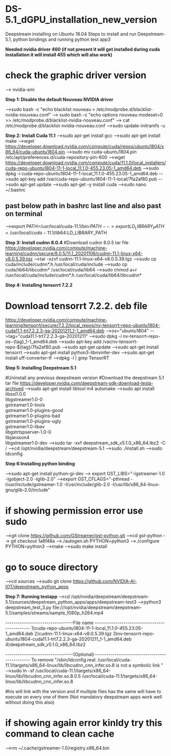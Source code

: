 # DS-5.1_dGPU_installation_new_version
Deepstream installing on Ubuntu 18.04
Steps to install and run Deepstream-5.1, python bindings and running python test app3

**Needed nvidia driver 460 (if not present it will get installed during cuda 
installation it will install 455 which will also work)**

# check the graphic driver version
--> nvidia-smi

**Step 1: Disable the default Nouveau NVIDIA driver**

-->sudo bash -c "echo blacklist nouveau > /etc/modprobe.d/blacklist-nvidia-nouveau.conf"
--> sudo bash -c "echo options nouveau modeset=0 >> /etc/modprobe.d/blacklist-nvidia-nouveau.conf"
--> cat /etc/modprobe.d/blacklist-nvidia-nouveau.conf
-->sudo update-initramfs -u

**Step 2: Install Cuda 11.1**
-->sudo apt-get install gcc
-->sudo apt-get install make
-->wget https://developer.download.nvidia.com/compute/cuda/repos/ubuntu1804/x86_64/cuda-ubuntu1804.pin
-->sudo mv cuda-ubuntu1804.pin /etc/apt/preferences.d/cuda-repository-pin-600
-->wget https://developer.download.nvidia.com/compute/cuda/11.1.0/local_installers/cuda-repo-ubuntu1804-11-1-local_11.1.0-455.23.05-1_amd64.deb
-->sudo dpkg -i cuda-repo-ubuntu1804-11-1-local_11.1.0-455.23.05-1_amd64.deb
-->sudo apt-key add /var/cuda-repo-ubuntu1804-11-1-local/7fa2af80.pub
-->sudo apt-get update
-->sudo apt-get -y install cuda
-->sudo nano ~/.bashrc
## past below path in bashrc last line and also past on terminal
-->export PATH=/usr/local/cuda-11.1/bin:$PATH
-->export LD_LIBRARY_PATH=/usr/local/cuda-11.1/lib64:$LD_LIBRARY_PATH


**Step 3: Install cudnn 8.0.4**
#Download cudnn 8.0.5 tar file
https://developer.nvidia.com/compute/machine-learning/cudnn/secure/8.0.5/11.1_20201106/cudnn-11.1-linux-x64-v8.0.5.39.tgz
-->tar -xzvf cudnn-11.1-linux-x64-v8.0.5.39.tgz
-->sudo cp cuda/include/cudnn*.h /usr/local/cuda/include
-->sudo cp cuda/lib64/libcudnn* /usr/local/cuda/lib64
-->sudo chmod a+r /usr/local/cuda/include/cudnn*.h /usr/local/cuda/lib64/libcudnn*


**Step 4: Installing tensorrt 7.2.2**
# Download tensorrt 7.2.2. deb file
https://developer.nvidia.com/compute/machine-learning/tensorrt/secure/7.2.2/local_repos/nv-tensorrt-repo-ubuntu1804-cuda11.1-trt7.2.2.3-ga-20201211_1-1_amd64.deb
-->os="ubuntu1804"
-->tag="cuda11.1-trt7.2.2.3-ga-20201211"
-->sudo dpkg -i nv-tensorrt-repo-${os}-${tag}_1-1_amd64.deb
-->sudo apt-key add /var/nv-tensorrt-repo-${tag}/7fa2af80.pub
-->sudo apt-get update
-->sudo apt-get install tensorrt
-->sudo apt-get install python3-libnvinfer-dev
-->sudo apt-get install uff-converter-tf
-->dpkg -l | grep TensorRT


**Step 5: Installing Deepstream 5.1**

#Uninstall any previous deepstream version
#Download the deepstream 5.1 tar file
https://developer.nvidia.com/deepstream-sdk-download-tesla-archived
-->sudo apt-get install libtool m4 automake
-->sudo apt install \
libssl1.0.0 \
libgstreamer1.0-0 \
gstreamer1.0-tools \
gstreamer1.0-plugins-good \
gstreamer1.0-plugins-bad \
gstreamer1.0-plugins-ugly \
gstreamer1.0-libav \
libgstrtspserver-1.0-0 \
libjansson4 \
libgstreamer1.0-dev
-->sudo tar -xvf deepstream_sdk_v5.1.0_x86_64.tbz2 -C /
-->cd /opt/nvidia/deepstream/deepstream-5.1
-->sudo ./install.sh
-->sudo ldconfig

**Step 6:Installing python binding**

-->sudo apt-get install python-gi-dev
--> export GST_LIBS="-lgstreamer-1.0 -lgobject-2.0 -lglib-2.0"
-->export GST_CFLAGS="-pthread -I/usr/include/gstreamer-1.0 -I/usr/include/glib-2.0 -I/usr/lib/x86_64-linux-gnu/glib-2.0/include"
# if showing permission error use sudo
-->git clone https://github.com/GStreamer/gst-python.git
-->cd gst-python
--> git checkout 1a8f48a
-->./autogen.sh PYTHON=python3
-->./configure PYTHON=python3
-->make
-->sudo make install
# go to souce directory
-->cd sources
-->sudo git clone https://github.com/NVIDIA-AI-IOT/deepstream_python_apps


**Step 7: Running testapp**
-->cd /opt/nvidia/deepstream/deepstream-5.1/sources/deepstream_python_apps/apps/deepstream-test3
-->python3 deepstream_test_3.py file:///opt/nvidia/deepstream/deepstream-5.1/samples/streams/sample_1080p_h264.mp4

---------------------------------File name ----------------------------------------------
1)cuda-repo-ubuntu1804-11-1-local_11.1.0-455.23.05-1_amd64.deb
2)cudnn-11.1-linux-x64-v8.0.5.39.tgz
3)nv-tensorrt-repo-ubuntu1804-cuda11.1-trt7.2.2.3-ga-20201211_1-1_amd64.deb
4)deepstream_sdk_v5.1.0_x86_64.tbz2

---------------------------------(Optional)-----------------------------------------------
To remove "/sbin/ldconfig.real: /usr/local/cuda-11.1/targets/x86_64-linux/lib/libcudnn_cnn_infer.so.8 is not a symbolic link "
-->sudo ln -sf /usr/local/cuda-11.1/targets/x86_64-linux/lib/libcudnn_cnn_infer.so.8.0.5 /usr/local/cuda-11.1/targets/x86_64-linux/lib/libcudnn_cnn_infer.so.8

#his will link with the version and if multiple files has the same will have to 
execute on every one of them (Not mandatory deepstream apps work well without doing this also)

# if showing again error kinldy try this command to clean cache
-->rm ~/.cache/gstreamer-1.0/registry.x86_64.bin
